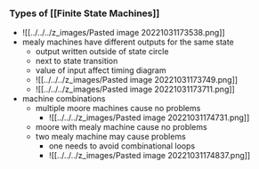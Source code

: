 ### Types of [[Finite State Machines]]
+ ![[../../../z_images/Pasted image 20221031173538.png]]
+ mealy machines have different outputs for the same state
	+ output written outside of state circle
	+ next to state transition
	+ value of input affect timing diagram
	+ ![[../../../z_images/Pasted image 20221031173749.png]]
	+ ![[../../../z_images/Pasted image 20221031173711.png]]
+ machine combinations
	+ multiple moore machines cause no problems
		+ ![[../../../z_images/Pasted image 20221031174731.png]]
	+ moore with mealy machine cause no problems
	+ two mealy machine may cause problems
		+ one needs to avoid combinational loops
		+ ![[../../../z_images/Pasted image 20221031174837.png]]